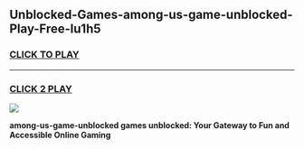 
## Unblocked-Games-among-us-game-unblocked-Play-Free-lu1h5
<h3>
<a href="https://premium76.site?title=among-us-game-unblocked&ref=18A1">CLICK TO PLAY</a></h3>
<hr>

<h3>
<a href="https://premium76.site?title=among-us-game-unblocked&ref=18A1">CLICK 2 PLAY</a>
  
</h3>

<a href="https://premium76.site?title=among-us-game-unblocked&ref=18A1"><img src="https://clearcache.store/games.png"></a>


**among-us-game-unblocked games unblocked: Your Gateway to Fun and Accessible Online Gaming**
